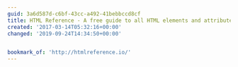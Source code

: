 ```yaml
---
guid: 3a6d587d-c6bf-43cc-a492-41bebbccd8cf
title: HTML Reference - A free guide to all HTML elements and attributes.
created: '2017-03-14T05:32:16+00:00'
changed: '2019-09-24T14:34:50+00:00'


bookmark_of: 'http://htmlreference.io/'
---
```




